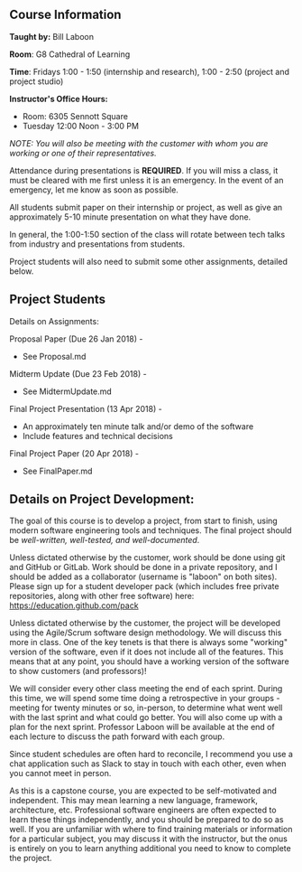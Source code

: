 ## Course Information

**Taught by:** Bill Laboon

**Room**: G8 Cathedral of Learning

**Time**: Fridays 1:00 - 1:50 (internship and research), 1:00 - 2:50 (project and project studio)

**Instructor's Office Hours:**
  * Room: 6305 Sennott Square
  * Tuesday 12:00 Noon - 3:00 PM

_NOTE: You will also be meeting with the customer with whom you are working or one of their representatives._

Attendance during presentations is **REQUIRED**.  If you will miss a class, it must be cleared with me first unless it is an emergency.  In the event of an emergency, let me know as soon as possible.

All students submit paper on their internship or project, as well as give an approximately 5-10 minute presentation on what they have done.  

In general, the 1:00-1:50 section of the class will rotate between tech talks from industry and presentations from students.

Project students will also need to submit some other assignments, detailed below.

## Project Students

Details on Assignments:

Proposal Paper (Due 26 Jan 2018) -
  * See Proposal.md

Midterm Update (Due 23 Feb 2018) - 
  * See MidtermUpdate.md

Final Project Presentation (13 Apr 2018) -
  * An approximately ten minute talk and/or demo of the software
  * Include features and technical decisions
  
Final Project Paper (20 Apr 2018) - 
  * See FinalPaper.md
  
## Details on Project Development:

The goal of this course is to develop a project, from start to finish, using modern software engineering tools and techniques.  The final project should be _well-written, well-tested, and well-documented_.  

Unless dictated otherwise by the customer, work should be done using git and GitHub or GitLab.  Work should be done in a private repository, and I should be added as a collaborator (username is "laboon" on both sites).  Please sign up for a student developer pack (which includes free private repositories, along with other free software) here: https://education.github.com/pack

Unless dictated otherwise by the customer, the project will be developed using the Agile/Scrum software design methodology.  We will discuss this more in class.  One of the key tenets is that there is always some "working" version of the software, even if it does not include all of the features.  This means that at any point, you should have a working version of the software to show customers (and professors)!

We will consider every other class meeting the end of each sprint.  During this time, we will spend some time doing a retrospective in your groups - meeting for twenty minutes or so, in-person, to determine what went well with the last sprint and what could go better.  You will also come up with a plan for the next sprint.  Professor Laboon will be available at the end of each lecture to discuss the path forward with each group.

Since student schedules are often hard to reconcile, I recommend you use a chat application such as Slack to stay in touch with each other, even when you cannot meet in person.

As this is a capstone course, you are expected to be self-motivated and independent.  This may mean learning a new language, framework, architecture, etc.  Professional software engineers are often expected to learn these things independently, and you should be prepared to do so as well.  If you are unfamiliar with where to find training materials or information for a particular subject, you may discuss it with the instructor, but the onus is entirely on you to learn anything additional you need to know to complete the project.

